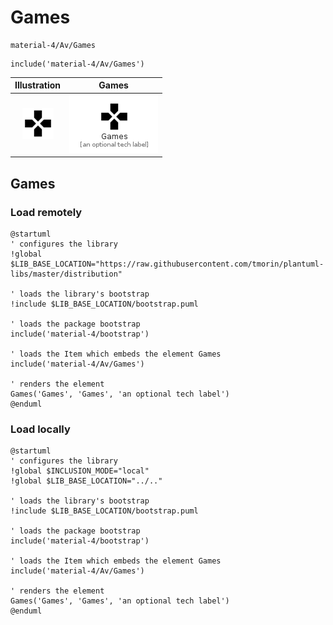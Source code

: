 # Games


```text
material-4/Av/Games
```

```text
include('material-4/Av/Games')
```



| Illustration | Games |
| :---: | :---: |
| ![illustration for Illustration](../../material-4/Av/Games.png) | ![illustration for Games](../../material-4/Av/Games.Local.png) |




## Games

### Load remotely
```plantuml
@startuml
' configures the library
!global $LIB_BASE_LOCATION="https://raw.githubusercontent.com/tmorin/plantuml-libs/master/distribution"

' loads the library's bootstrap
!include $LIB_BASE_LOCATION/bootstrap.puml

' loads the package bootstrap
include('material-4/bootstrap')

' loads the Item which embeds the element Games
include('material-4/Av/Games')

' renders the element
Games('Games', 'Games', 'an optional tech label')
@enduml
```

### Load locally
```plantuml
@startuml
' configures the library
!global $INCLUSION_MODE="local"
!global $LIB_BASE_LOCATION="../.."

' loads the library's bootstrap
!include $LIB_BASE_LOCATION/bootstrap.puml

' loads the package bootstrap
include('material-4/bootstrap')

' loads the Item which embeds the element Games
include('material-4/Av/Games')

' renders the element
Games('Games', 'Games', 'an optional tech label')
@enduml
```

